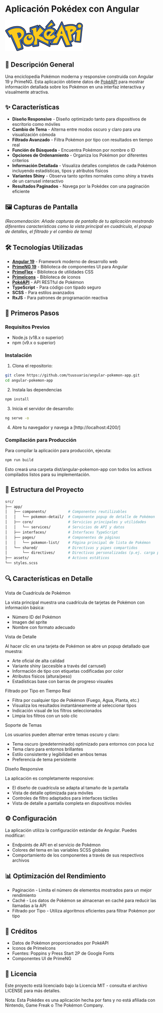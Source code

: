 # Aplicación Pokédex con Angular

![Pokédex](https://raw.githubusercontent.com/PokeAPI/media/master/logo/pokeapi_256.png)

## 📝 Descripción General

Una enciclopedia Pokémon moderna y responsive construida con Angular 19 y PrimeNG. Esta aplicación obtiene datos de [PokéAPI](https://pokeapi.co/) para mostrar información detallada sobre los Pokémon en una interfaz interactiva y visualmente atractiva.

## ✨ Características

- **Diseño Responsive** - Diseño optimizado tanto para dispositivos de escritorio como móviles
- **Cambio de Tema** - Alterna entre modos oscuro y claro para una visualización cómoda
- **Filtrado Avanzado** - Filtra Pokémon por tipo con resultados en tiempo real
- **Función de Búsqueda** - Encuentra Pokémon por nombre o ID
- **Opciones de Ordenamiento** - Organiza los Pokémon por diferentes criterios
- **Información Detallada** - Visualiza detalles completos de cada Pokémon incluyendo estadísticas, tipos y atributos físicos
- **Variantes Shiny** - Observa tanto sprites normales como shiny a través de un carrusel interactivo
- **Resultados Paginados** - Navega por la Pokédex con una paginación eficiente

## 🖼️ Capturas de Pantalla

_(Recomendación: Añade capturas de pantalla de tu aplicación mostrando diferentes características como la vista principal en cuadrícula, el popup de detalles, el filtrado y el cambio de tema)_

## 🛠️ Tecnologías Utilizadas

- **[Angular 19](https://angular.io/)** - Framework moderno de desarrollo web
- **[PrimeNG 19](https://primeng.org/)** - Biblioteca de componentes UI para Angular
- **[PrimeFlex](https://primeflex.org/)** - Biblioteca de utilidades CSS
- **[PrimeIcons](https://primeng.org/icons)** - Biblioteca de iconos
- **[PokéAPI](https://pokeapi.co/)** - API RESTful de Pokémon
- **TypeScript** - Para código con tipado seguro
- **SCSS** - Para estilos avanzados
- **RxJS** - Para patrones de programación reactiva

## 🚀 Primeros Pasos

### Requisitos Previos

- Node.js (v18.x o superior)
- npm (v9.x o superior)

### Instalación

1. Clona el repositorio:

```bash
git clone https://github.com/tuusuario/angular-pokemon-app.git
cd angular-pokemon-app
```
2. Instala las dependencias 

```bash
npm install
```

3. Inicia el servidor de desarrollo:

```bash
ng serve -o
```

4. Abre tu navegador y navega a
[http://localhost:4200/]

### Compilación para Producción
Para compilar la aplicación para producción, ejecuta: 
```bash
npm run build
```

Esto creará una carpeta dist/angular-pokemon-app con todos los activos compilados listos para su implementación.

## 📂 Estructura del Proyecto

```bash
src/
├── app/
│   ├── components/          # Componentes reutilizables
│   │   └── pokemon-detail/  # Componente popup de detalle de Pokémon
│   ├── core/                # Servicios principales y utilidades
│   │   └── services/        # Servicios de API y datos
│   ├── interfaces/          # Interfaces TypeScript
│   ├── pages/               # Componentes de páginas
│   │   └── pokemon-list/    # Página principal de lista de Pokémon
│   └── shared/              # Directivas y pipes compartidos
│       └── directives/      # Directivas personalizadas (p.ej. carga perezosa)
├── assets/                  # Activos estáticos
└── styles.scss    
```

## 🔍 Características en Detalle

Vista de Cuadrícula de Pokémon

La vista principal muestra una cuadrícula de tarjetas de Pokémon con información básica:

- Número ID del Pokémon
- Imagen del sprite
- Nombre con formato adecuado

Vista de Detalle

Al hacer clic en una tarjeta de Pokémon se abre un popup detallado que muestra:

- Arte oficial de alta calidad
- Variante shiny (accesible a través del carrusel)
- Información de tipo con etiquetas codificadas por color
- Atributos físicos (altura/peso)
- Estadísticas base con barras de progreso visuales

Filtrado por Tipo en Tiempo Real

- Filtra por cualquier tipo de Pokémon (Fuego, Agua, Planta, etc.)
- Visualiza los resultados instantáneamente al seleccionar tipos
- Indicación visual de los filtros seleccionados
- Limpia los filtros con un solo clic

Soporte de Temas

Los usuarios pueden alternar entre temas oscuro y claro:

- Tema oscuro (predeterminado) optimizado para entornos con poca luz
- Tema claro para entornos brillantes
- Estilo consistente y legibilidad en ambos temas
- Preferencia de tema persistente

Diseño Responsive

La aplicación es completamente responsive:
- El diseño de cuadrícula se adapta al tamaño de la pantalla
- Vista de detalle optimizada para móviles
- Controles de filtro adaptados para interfaces táctiles
- Vista de detalle a pantalla completa en dispositivos móviles

## ⚙️ Configuración

La aplicación utiliza la configuración estándar de Angular. Puedes modificar:

- Endpoints de API en el servicio de Pokémon
- Colores del tema en las variables SCSS globales
- Comportamiento de los componentes a través de sus respectivos archivos

## 📊 Optimización del Rendimiento

- Paginación - Limita el número de elementos mostrados para un mejor rendimiento
- Caché - Los datos de Pokémon se almacenan en caché para reducir las llamadas a la API
- Filtrado por Tipo - Utiliza algoritmos eficientes para filtrar Pokémon por tipo

## 🙏 Créditos

- Datos de Pokémon proporcionados por PokéAPI
- Iconos de PrimeIcons
- Fuentes: Poppins y Press Start 2P de Google Fonts
- Componentes UI de PrimeNG

## 📄 Licencia

Este proyecto está licenciado bajo la Licencia MIT - consulta el archivo LICENSE para más detalles.

Nota: Esta Pokédex es una aplicación hecha por fans y no está afiliada con Nintendo, Game Freak o The Pokémon Company.